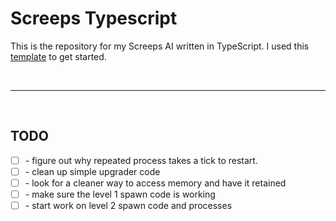 # Screeps Typescript
This is the repository for my Screeps AI written in TypeScript.
I used this [template](https://github.com/screepers/screeps-typescript-starter) to get started.

&nbsp;

---

&nbsp;

## TODO
- ☐ - figure out why repeated process takes a tick to restart.
- ☐ - clean up simple upgrader code
- ☐ - look for a cleaner way to access memory and have it retained
- ☐ - make sure the level 1 spawn code is working
- ☐ - start work on level 2 spawn code and processes


<!-- ☐ ☑ ☒ -->
